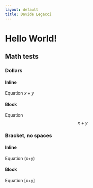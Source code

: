 ```yaml
---
layout: default
title: Davide Legacci
---
```


# Hello World!

## Math tests

### Dollars
#### Inline
Equation $x+y$
#### Block
Equation $$x+y$$


### Bracket, no spaces
#### Inline
Equation \(x+y\)
#### Block
Equation \[x+y\]


